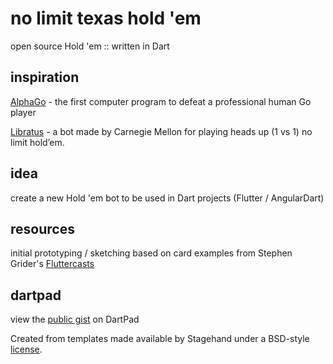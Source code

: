 # no limit texas hold 'em 

open source Hold 'em :: written in Dart

## inspiration

[AlphaGo](https://deepmind.com/research/alphago/) - the first computer program to defeat a professional human Go player

[Libratus](https://en.wikipedia.org/wiki/Libratus) - a bot made by Carnegie Mellon for playing heads up (1 vs 1) no limit hold’em.

## idea

create a new Hold 'em bot to be used in Dart projects (Flutter / AngularDart)

## resources

initial prototyping / sketching based on card examples from Stephen Grider's [Fluttercasts](https://github.com/StephenGrider/FlutterCasts) 

## dartpad

view the [public gist](https://dartpad.dartlang.org/7adee8b8fab2ef0daccbe7e31f7a0e94) on DartPad

Created from templates made available by Stagehand under a BSD-style
[license](https://github.com/dart-lang/stagehand/blob/master/LICENSE).

